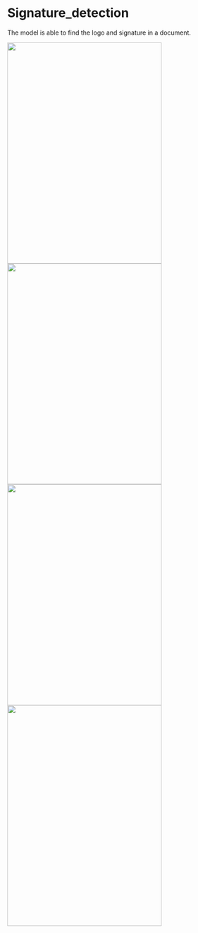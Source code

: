 # Signature_detection
The model is able to find the logo and signature in a document.

<img src="https://user-images.githubusercontent.com/65071575/138444188-f40bb91d-9bd9-4d08-b6d3-b178d02ca5b1.png" width="350" height="500">

<img src="https://user-images.githubusercontent.com/65071575/138444192-3b67c7e5-824b-4f78-beeb-13b76db9f237.png" width="350" height="500">

<img src="https://user-images.githubusercontent.com/65071575/138444193-4d3823be-993a-46fc-8aaa-ae84932ce53c.png" width="350" height="500">

<img src="https://user-images.githubusercontent.com/65071575/138444195-38f4dacc-2bac-40ba-85c2-74cbe21c3204.png" width="350" height="500">
